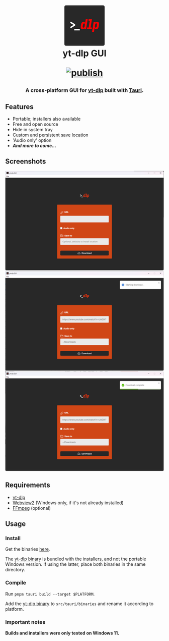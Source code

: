 <h1 align="center">
  <img src="src-tauri/icons/128x128.png" width="128" />
  <br>
  yt-dlp GUI
  <br>

  [![publish](https://github.com/gaeljacquin/yt-dlp-gui/actions/workflows/ci.yml/badge.svg)](https://github.com/gaeljacquin/yt-dlp-gui/actions/workflows/ci.yml)
</h1>

<h3 align="center">
  A cross-platform GUI for <a href="https://github.com/yt-dlp/yt-dlp/">yt-dlp</a> built with <a href="https://tauri.app/">Tauri</a>.
</h3>

## Features
- Portable; installers also available
- Free and open source
- Hide in system tray
- Custom and persistent save location
- 'Audio only' option
- *__And more to come...__*

## Screenshots
![](/screenshots/win11_1.png)
![](/screenshots/win11_2.png)
![](/screenshots/win11_3.png)

## Requirements
* [yt-dlp](https://github.com/yt-dlp/yt-dlp/)
* [Webview2](https://developer.microsoft.com/en-us/microsoft-edge/webview2) (Windows only, if it's not already installed)
* [FFmpeg](https://ffmpeg.org/download.html) (optional)

## Usage
### Install
Get the binaries [here](https://github.com/gaeljacquin/yt-dlp-gui/releases).

The [yt-dlp binary](https://github.com/yt-dlp/yt-dlp/releases) is bundled with the installers, and not the portable Windows version. If using the latter, place both binaries in the same directory.

### Compile
Run `pnpm tauri build --target $PLATFORM`.

Add the [yt-dlp binary](https://github.com/yt-dlp/yt-dlp/releases) to `src/tauri/binaries` and rename it according to platform.

### Important notes
**Builds and installers were only tested on Windows 11.**
